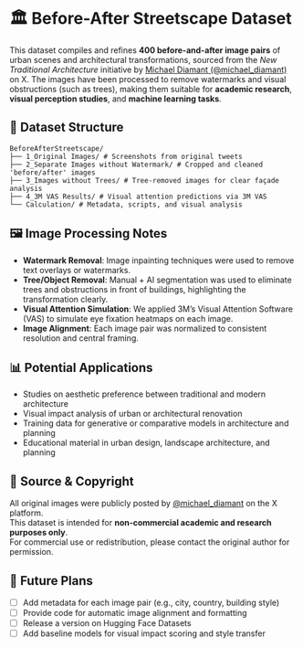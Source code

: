 # 🏛️ Before-After Streetscape Dataset

This dataset compiles and refines **400 before-and-after image pairs** of urban scenes and architectural transformations, sourced from the *New Traditional Architecture* initiative by [Michael Diamant (@michael_diamant)](https://x.com/michael_diamant) on X. The images have been processed to remove watermarks and visual obstructions (such as trees), making them suitable for **academic research**, **visual perception studies**, and **machine learning tasks**.



## 📁 Dataset Structure
```text
BeforeAfterStreetscape/
├── 1_Original Images/ # Screenshots from original tweets
├── 2_Separate Images without Watermark/ # Cropped and cleaned 'before/after' images
├── 3_Images without Trees/ # Tree-removed images for clear façade analysis
├── 4_3M VAS Results/ # Visual attention predictions via 3M VAS
└── Calculation/ # Metadata, scripts, and visual analysis
```


## 🖼️ Image Processing Notes

- **Watermark Removal**: Image inpainting techniques were used to remove text overlays or watermarks.
- **Tree/Object Removal**: Manual + AI segmentation was used to eliminate trees and obstructions in front of buildings, highlighting the transformation clearly.
- **Visual Attention Simulation**: We applied 3M’s Visual Attention Software (VAS) to simulate eye fixation heatmaps on each image.
- **Image Alignment**: Each image pair was normalized to consistent resolution and central framing.


## 📊 Potential Applications

- Studies on aesthetic preference between traditional and modern architecture  
- Visual impact analysis of urban or architectural renovation  
- Training data for generative or comparative models in architecture and planning  
- Educational material in urban design, landscape architecture, and planning


## 📎 Source & Copyright

All original images were publicly posted by [@michael_diamant](https://x.com/michael_diamant) on the X platform.  
This dataset is intended for **non-commercial academic and research purposes only**.  
For commercial use or redistribution, please contact the original author for permission.



## 🔧 Future Plans

- [ ] Add metadata for each image pair (e.g., city, country, building style)  
- [ ] Provide code for automatic image alignment and formatting  
- [ ] Release a version on Hugging Face Datasets  
- [ ] Add baseline models for visual impact scoring and style transfer  
